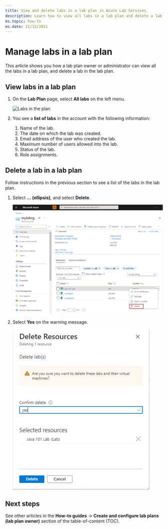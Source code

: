 ```yaml
---
title: View and delete labs in a lab plan in Azure Lab Services
description: Learn how to view all labs in a lab plan and delete a lab from the lab plan. 
ms.topic: how-to
ms.date: 11/12/2021
---
```


# Manage labs in a lab plan

This article shows you how a lab plan owner or administrator can view all the labs in a lab plan, and delete a lab in the lab plan.

## View labs in a lab plan

1. On the **Lab Plan** page, select **All labs** on the left menu.

    ![Labs in the plan](./media/how-to-manage-lab-plans/labs-in-plan.png)
1. You see a **list of labs** in the account with the following information:
    1. Name of the lab.
    2. The date on which the lab was created.
    3. Email address of the user who created the lab.
    4. Maximum number of users allowed into the lab.
    5. Status of the lab.
    6. Role assignments.

## Delete a lab in a lab plan

Follow instructions in the previous section to see a list of the labs in the lab plan.

1. Select **... (ellipsis)**, and select **Delete**.

    ![Delete a lab - button](./media/how-to-manage-lab-plans/delete-lab-button.png)
2. Select **Yes** on the warning message.

    ![Confirm lab deletion](./media/how-to-manage-lab-plans/confirm-lab-delete.png)

## Next steps

See other articles in the **How-to guides** -> **Create and configure lab plans (lab plan owner)** section of the table-of-content (TOC). 